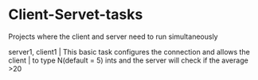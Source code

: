 # Client-Servet-tasks
Projects where the client and server need to run simultaneously

server1, client1 | This basic task configures the connection and allows the client 
                 | to type N(default = 5) ints and the server will check if the average >20  
